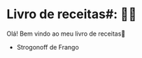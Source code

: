# Livro de receitas#: 👩‍🍳

Olá! Bem vindo ao meu livro de receitas:wave:

- Strogonoff de Frango

  ​